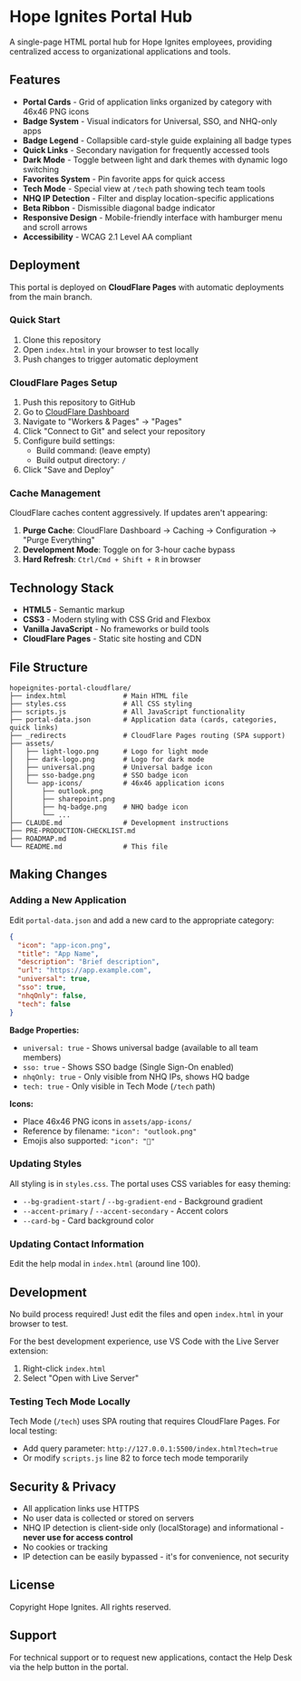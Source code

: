 # Hope Ignites Portal Hub

A single-page HTML portal hub for Hope Ignites employees, providing centralized access to organizational applications and tools.

## Features

- **Portal Cards** - Grid of application links organized by category with 46x46 PNG icons
- **Badge System** - Visual indicators for Universal, SSO, and NHQ-only apps
- **Badge Legend** - Collapsible card-style guide explaining all badge types
- **Quick Links** - Secondary navigation for frequently accessed tools
- **Dark Mode** - Toggle between light and dark themes with dynamic logo switching
- **Favorites System** - Pin favorite apps for quick access
- **Tech Mode** - Special view at `/tech` path showing tech team tools
- **NHQ IP Detection** - Filter and display location-specific applications
- **Beta Ribbon** - Dismissible diagonal badge indicator
- **Responsive Design** - Mobile-friendly interface with hamburger menu and scroll arrows
- **Accessibility** - WCAG 2.1 Level AA compliant

## Deployment

This portal is deployed on **CloudFlare Pages** with automatic deployments from the main branch.

### Quick Start

1. Clone this repository
2. Open `index.html` in your browser to test locally
3. Push changes to trigger automatic deployment

### CloudFlare Pages Setup

1. Push this repository to GitHub
2. Go to [CloudFlare Dashboard](https://dash.cloudflare.com/)
3. Navigate to "Workers & Pages" → "Pages"
4. Click "Connect to Git" and select your repository
5. Configure build settings:
   - Build command: (leave empty)
   - Build output directory: `/`
6. Click "Save and Deploy"

### Cache Management

CloudFlare caches content aggressively. If updates aren't appearing:

1. **Purge Cache**: CloudFlare Dashboard → Caching → Configuration → "Purge Everything"
2. **Development Mode**: Toggle on for 3-hour cache bypass
3. **Hard Refresh**: `Ctrl/Cmd + Shift + R` in browser

## Technology Stack

- **HTML5** - Semantic markup
- **CSS3** - Modern styling with CSS Grid and Flexbox
- **Vanilla JavaScript** - No frameworks or build tools
- **CloudFlare Pages** - Static site hosting and CDN

## File Structure

```
hopeignites-portal-cloudflare/
├── index.html              # Main HTML file
├── styles.css              # All CSS styling
├── scripts.js              # All JavaScript functionality
├── portal-data.json        # Application data (cards, categories, quick links)
├── _redirects              # CloudFlare Pages routing (SPA support)
├── assets/
│   ├── light-logo.png      # Logo for light mode
│   ├── dark-logo.png       # Logo for dark mode
│   ├── universal.png       # Universal badge icon
│   ├── sso-badge.png       # SSO badge icon
│   └── app-icons/          # 46x46 application icons
│       ├── outlook.png
│       ├── sharepoint.png
│       ├── hq-badge.png    # NHQ badge icon
│       └── ...
├── CLAUDE.md               # Development instructions
├── PRE-PRODUCTION-CHECKLIST.md
├── ROADMAP.md
└── README.md               # This file
```

## Making Changes

### Adding a New Application

Edit `portal-data.json` and add a new card to the appropriate category:

```json
{
  "icon": "app-icon.png",
  "title": "App Name",
  "description": "Brief description",
  "url": "https://app.example.com",
  "universal": true,
  "sso": true,
  "nhqOnly": false,
  "tech": false
}
```

**Badge Properties:**
- `universal: true` - Shows universal badge (available to all team members)
- `sso: true` - Shows SSO badge (Single Sign-On enabled)
- `nhqOnly: true` - Only visible from NHQ IPs, shows HQ badge
- `tech: true` - Only visible in Tech Mode (`/tech` path)

**Icons:**
- Place 46x46 PNG icons in `assets/app-icons/`
- Reference by filename: `"icon": "outlook.png"`
- Emojis also supported: `"icon": "🔧"`

### Updating Styles

All styling is in `styles.css`. The portal uses CSS variables for easy theming:

- `--bg-gradient-start` / `--bg-gradient-end` - Background gradient
- `--accent-primary` / `--accent-secondary` - Accent colors
- `--card-bg` - Card background color

### Updating Contact Information

Edit the help modal in `index.html` (around line 100).

## Development

No build process required! Just edit the files and open `index.html` in your browser to test.

For the best development experience, use VS Code with the Live Server extension:
1. Right-click `index.html`
2. Select "Open with Live Server"

### Testing Tech Mode Locally

Tech Mode (`/tech`) uses SPA routing that requires CloudFlare Pages. For local testing:
- Add query parameter: `http://127.0.0.1:5500/index.html?tech=true`
- Or modify `scripts.js` line 82 to force tech mode temporarily

## Security & Privacy

- All application links use HTTPS
- No user data is collected or stored on servers
- NHQ IP detection is client-side only (localStorage) and informational - **never use for access control**
- No cookies or tracking
- IP detection can be easily bypassed - it's for convenience, not security

## License

Copyright Hope Ignites. All rights reserved.

## Support

For technical support or to request new applications, contact the Help Desk via the help button in the portal.
